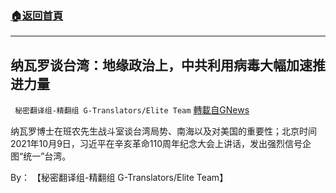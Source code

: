 ###  [:house:返回首頁](https://github.com/ourhimalayas/txt)
---


## 纳瓦罗谈台湾：地缘政治上，中共利用病毒大幅加速推进力量
` 秘密翻译组-精翻组 G-Translators/Elite Team` [轉載自GNews](https://gnews.org/zh-hans/1586760/)

纳瓦罗博士在班农先生战斗室谈台湾局势、南海以及对美国的重要性；北京时间2021年10月9日，习近平在辛亥革命110周年纪念大会上讲话，发出强烈信号企图“统一”台湾。

By： 【秘密翻译组-精翻组 G-Translators/Elite Team】
